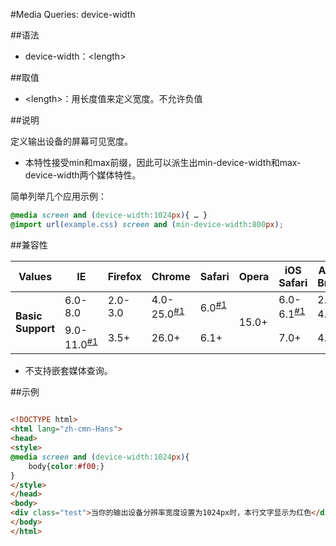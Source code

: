#Media Queries: device-width

##语法

- device-width：&lt;length&gt;


##取值

- &lt;length&gt;：用长度值来定义宽度。不允许负值


##说明

定义输出设备的屏幕可见宽度。

- 本特性接受min和max前缀，因此可以派生出min-device-width和max-device-width两个媒体特性。


简单列举几个应用示例：

```css
@media screen and (device-width:1024px){ … }
@import url(example.css) screen and (min-device-width:800px);

```

##兼容性


<table class="compatible">
<thead>
	<tr>
		<th>Values</th>
		<th>IE</th>
		<th>Firefox</th>
		<th>Chrome</th>
		<th>Safari</th>
		<th>Opera</th>
		<th>iOS Safari</th>
		<th>Android Browser</th>
		<th>Android Chrome</th>
	</tr>
</thead>
<tbody>
	<tr>
		<td rowspan="2"><strong>Basic Support</strong></td>
		<td class="unsupport">6.0-8.0</td>
		<td class="unsupport">2.0-3.0</td>
		<td class="partsupport">4.0-25.0<sup><a href="#support1">#1</a></sup></td>
		<td class="partsupport">6.0<sup><a href="#support1">#1</a></sup></td>
		<td class="support" rowspan="2">15.0+</td>
		<td class="partsupport">6.0-6.1<sup><a href="#support1">#1</a></sup></td>
		<td class="partsupport">2.1-4.3<sup><a href="#support1">#1</a></sup></td>
		<td class="partsupport">18.0-24.0<sup><a href="#support1">#1</a></sup></td>
	</tr>
	<tr>
		<td class="partsupport">9.0-11.0<sup><a href="#support1">#1</a></sup></td>
		<td class="support">3.5+</td>
		<td class="support">26.0+</td>
		<td class="support">6.1+</td>
		<td class="support">7.0+</td>
		<td class="support">4.4+</td>
		<td class="support">25.0+</td>
	</tr>
</tbody>
</table>


- 不支持嵌套媒体查询。


##示例

```html

<!DOCTYPE html>
<html lang="zh-cmn-Hans">
<head>
<style>
@media screen and (device-width:1024px){
	body{color:#f00;}
}
</style>
</head>
<body>
<div class="test">当你的输出设备分辨率宽度设置为1024px时，本行文字显示为红色</div>
</body>
</html>

```
